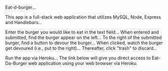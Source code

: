Eat-d-burger... 

This app is a full-stack web application that utilizes MySQL, Node, Express and Handlebars... 

Enter the burger you would like to eat in the text field... 
When entered and submitted, find the burger appear on the left... 
To the right of the submitted burger, find a button to devour the burger... 
When clicked, watch the burger get devoured (i.e., put to the right)... 
Thereafter, click "trash" to discard...

Run the app via Heroku...
The link below will give you direct access to Eat-Da-Burger web application using your web browser via Heroku.
